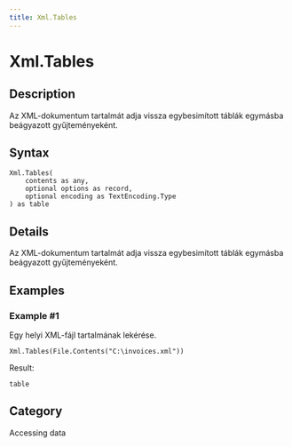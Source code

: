```yaml
---
title: Xml.Tables
---
```


# Xml.Tables


## Description

Az XML-dokumentum tartalmát adja vissza egybesimított táblák egymásba beágyazott gyűjteményeként.


## Syntax

```powerquery
Xml.Tables(
    contents as any,
    optional options as record,
    optional encoding as TextEncoding.Type
) as table
```


## Details

Az XML-dokumentum tartalmát adja vissza egybesimított táblák egymásba beágyazott gyűjteményeként.


## Examples

### Example #1 
Egy helyi XML-fájl tartalmának lekérése.
```powerquery
Xml.Tables(File.Contents("C:\invoices.xml"))
```

Result: 
```powerquery
table
```




## Category
Accessing data
